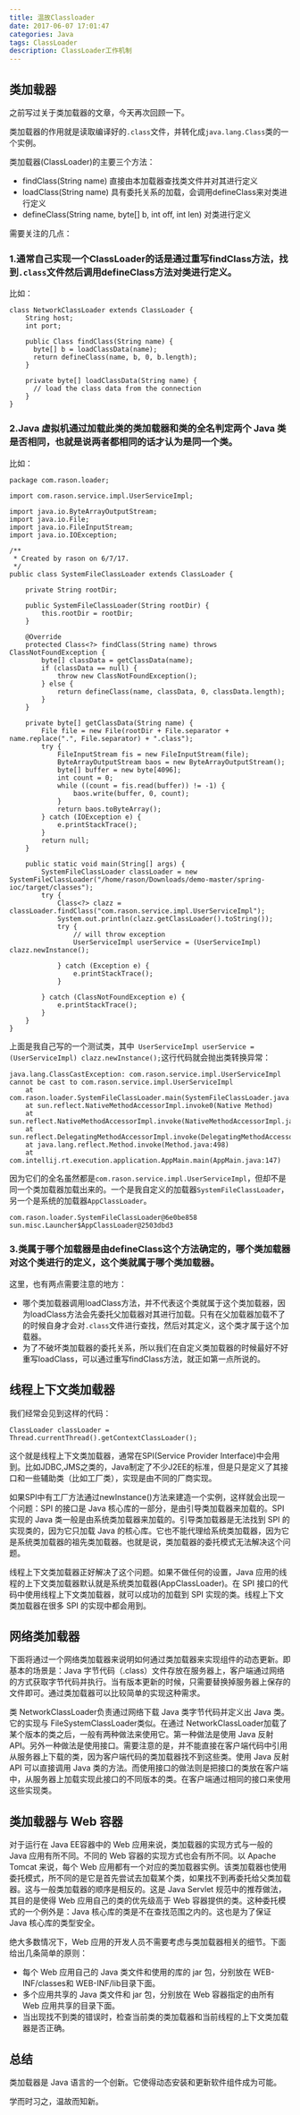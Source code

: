 ```yaml
---
title: 温故Classloader
date: 2017-06-07 17:01:47
categories: Java
tags: ClassLoader
description: ClassLoader工作机制
---
```


## 类加载器

之前写过关于类加载器的文章，今天再次回顾一下。

类加载器的作用就是读取编译好的`.class`文件，并转化成`java.lang.Class`类的一个实例。

类加载器(ClassLoader)的主要三个方法：

- findClass(String name) 直接由本加载器查找类文件并对其进行定义
- loadClass(String name) 具有委托关系的加载，会调用defineClass来对类进行定义
- defineClass(String name, byte[] b, int off, int len) 对类进行定义

需要关注的几点：

### 1.通常自己实现一个ClassLoader的话是通过重写findClass方法，找到`.class`文件然后调用defineClass方法对类进行定义。

比如：

```
class NetworkClassLoader extends ClassLoader {
    String host;
    int port;

    public Class findClass(String name) {
      byte[] b = loadClassData(name);
      return defineClass(name, b, 0, b.length);
    }

    private byte[] loadClassData(String name) {
      // load the class data from the connection
    }
}
```


<!-- more -->

### 2.Java 虚拟机通过加载此类的类加载器和类的全名判定两个 Java 类是否相同，也就是说两者都相同的话才认为是同一个类。

比如：

```
package com.rason.loader;

import com.rason.service.impl.UserServiceImpl;

import java.io.ByteArrayOutputStream;
import java.io.File;
import java.io.FileInputStream;
import java.io.IOException;

/**
 * Created by rason on 6/7/17.
 */
public class SystemFileClassLoader extends ClassLoader {

    private String rootDir;

    public SystemFileClassLoader(String rootDir) {
        this.rootDir = rootDir;
    }

    @Override
    protected Class<?> findClass(String name) throws ClassNotFoundException {
        byte[] classData = getClassData(name);
        if (classData == null) {
            throw new ClassNotFoundException();
        } else {
            return defineClass(name, classData, 0, classData.length);
        }
    }

    private byte[] getClassData(String name) {
        File file = new File(rootDir + File.separator + name.replace(".", File.separator) + ".class");
        try {
            FileInputStream fis = new FileInputStream(file);
            ByteArrayOutputStream baos = new ByteArrayOutputStream();
            byte[] buffer = new byte[4096];
            int count = 0;
            while ((count = fis.read(buffer)) != -1) {
                baos.write(buffer, 0, count);
            }
            return baos.toByteArray();
        } catch (IOException e) {
            e.printStackTrace();
        }
        return null;
    }

    public static void main(String[] args) {
        SystemFileClassLoader classLoader = new SystemFileClassLoader("/home/rason/Downloads/demo-master/spring-ioc/target/classes");
        try {
            Class<?> clazz = classLoader.findClass("com.rason.service.impl.UserServiceImpl");
            System.out.println(clazz.getClassLoader().toString());
            try {
                // will throw exception
                UserServiceImpl userService = (UserServiceImpl) clazz.newInstance();

            } catch (Exception e) {
                e.printStackTrace();
            }

        } catch (ClassNotFoundException e) {
            e.printStackTrace();
        }
    }
}

```

上面是我自己写的一个测试类，其中` UserServiceImpl userService = (UserServiceImpl) clazz.newInstance();`这行代码就会抛出类转换异常：

```
java.lang.ClassCastException: com.rason.service.impl.UserServiceImpl cannot be cast to com.rason.service.impl.UserServiceImpl
	at com.rason.loader.SystemFileClassLoader.main(SystemFileClassLoader.java:58)
	at sun.reflect.NativeMethodAccessorImpl.invoke0(Native Method)
	at sun.reflect.NativeMethodAccessorImpl.invoke(NativeMethodAccessorImpl.java:62)
	at sun.reflect.DelegatingMethodAccessorImpl.invoke(DelegatingMethodAccessorImpl.java:43)
	at java.lang.reflect.Method.invoke(Method.java:498)
	at com.intellij.rt.execution.application.AppMain.main(AppMain.java:147)
```

因为它们的全名虽然都是`com.rason.service.impl.UserServiceImpl`，但却不是同一个类加载器加载出来的。一个是我自定义的加载器`SystemFileClassLoader`，另一个是系统的加载器`AppClassLoader`。

```
com.rason.loader.SystemFileClassLoader@6e0be858
sun.misc.Launcher$AppClassLoader@2503dbd3
```

### 3.类属于哪个加载器是由defineClass这个方法确定的，哪个类加载器对这个类进行的定义，这个类就属于哪个类加载器。

这里，也有两点需要注意的地方：

- 哪个类加载器调用loadClass方法，并不代表这个类就属于这个类加载器，因为loadClass方法会先委托父加载器对其进行加载。只有在父加载器加载不了的时候自身才会对`.class`文件进行查找，然后对其定义，这个类才属于这个加载器。
- 为了不破坏类加载器的委托关系，所以我们在自定义类加载器的时候最好不好重写loadClass，可以通过重写findClass方法，就正如第一点所说的。


## 线程上下文类加载器

我们经常会见到这样的代码：

```
ClassLoader classLoader = Thread.currentThread().getContextClassLoader();
```

这个就是线程上下文类加载器，通常在SPI(Service Provider Interface)中会用到。比如JDBC,JMS之类的，Java制定了不少J2EE的标准，但是只是定义了其接口和一些辅助类（比如工厂类），实现是由不同的厂商实现。

如果SPI中有工厂方法通过newInstance()方法来建造一个实例，这样就会出现一个问题：SPI 的接口是 Java 核心库的一部分，是由引导类加载器来加载的。SPI 实现的 Java 类一般是由系统类加载器来加载的。引导类加载器是无法找到 SPI 的实现类的，因为它只加载 Java 的核心库。它也不能代理给系统类加载器，因为它是系统类加载器的祖先类加载器。也就是说，类加载器的委托模式无法解决这个问题。

线程上下文类加载器正好解决了这个问题。如果不做任何的设置，Java 应用的线程的上下文类加载器默认就是系统类加载器(AppClassLoader)。在 SPI 接口的代码中使用线程上下文类加载器，就可以成功的加载到 SPI 实现的类。线程上下文类加载器在很多 SPI 的实现中都会用到。

## 网络类加载器

下面将通过一个网络类加载器来说明如何通过类加载器来实现组件的动态更新。即基本的场景是：Java 字节代码（.class）文件存放在服务器上，客户端通过网络的方式获取字节代码并执行。当有版本更新的时候，只需要替换掉服务器上保存的文件即可。通过类加载器可以比较简单的实现这种需求。

类 NetworkClassLoader负责通过网络下载 Java 类字节代码并定义出 Java 类。它的实现与 FileSystemClassLoader类似。在通过 NetworkClassLoader加载了某个版本的类之后，一般有两种做法来使用它。第一种做法是使用 Java 反射 API。另外一种做法是使用接口。需要注意的是，并不能直接在客户端代码中引用从服务器上下载的类，因为客户端代码的类加载器找不到这些类。使用 Java 反射 API 可以直接调用 Java 类的方法。而使用接口的做法则是把接口的类放在客户端中，从服务器上加载实现此接口的不同版本的类。在客户端通过相同的接口来使用这些实现类。

## 类加载器与 Web 容器

对于运行在 Java EE容器中的 Web 应用来说，类加载器的实现方式与一般的 Java 应用有所不同。不同的 Web 容器的实现方式也会有所不同。以 Apache Tomcat 来说，每个 Web 应用都有一个对应的类加载器实例。该类加载器也使用委托模式，所不同的是它是首先尝试去加载某个类，如果找不到再委托给父类加载器。这与一般类加载器的顺序是相反的。这是 Java Servlet 规范中的推荐做法，其目的是使得 Web 应用自己的类的优先级高于 Web 容器提供的类。这种委托模式的一个例外是：Java 核心库的类是不在查找范围之内的。这也是为了保证 Java 核心库的类型安全。

绝大多数情况下，Web 应用的开发人员不需要考虑与类加载器相关的细节。下面给出几条简单的原则：

- 每个 Web 应用自己的 Java 类文件和使用的库的 jar 包，分别放在 WEB-INF/classes和 WEB-INF/lib目录下面。
- 多个应用共享的 Java 类文件和 jar 包，分别放在 Web 容器指定的由所有 Web 应用共享的目录下面。
- 当出现找不到类的错误时，检查当前类的类加载器和当前线程的上下文类加载器是否正确。

## 总结

类加载器是 Java 语言的一个创新。它使得动态安装和更新软件组件成为可能。

学而时习之，温故而知新。
  


